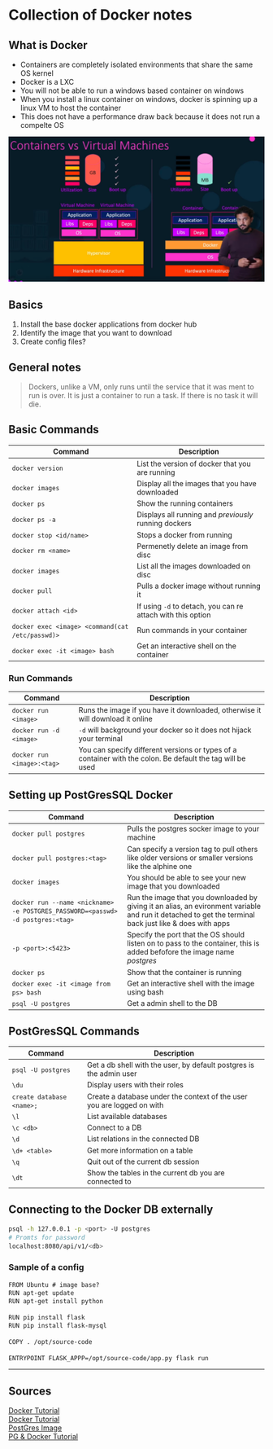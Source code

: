 # Collection of Docker notes

## What is Docker
- Containers are completely isolated environments that share the same OS kernel
- Docker is a LXC
- You will not be able to run a windows based container on windows
- When you install a linux container on windows, docker is spinning up a linux VM to host the container 
- This does not have a performance draw back because it does not run a compelte OS

![Container vs VM](../images/container_vs_vm.png)

## Basics

1. Install the base docker applications from docker hub
2. Identify the image that you want to download
3. Create config files?

## General notes

> Dockers, unlike a VM, only runs until the service that it was ment to run is over. It is just a container to run a task. If there is no task it will die.

## Basic Commands

| Command | Description |
| ------- | -------- |
| `docker version` | List the version of docker that you are running |
| `docker images` | Display all the images that you have downloaded |
| `docker ps` | Show the running containers |
| `docker ps -a` | Displays all running and *previously* running dockers
| `docker stop <id/name>` | Stops a docker from running |
| `docker rm <name>` | Permenetly delete an image from disc |
| `docker images` | List all the images downloaded on disc |
| `docker pull` | Pulls a docker image without running it |
| `docker attach <id>` | If using `-d` to detach, you can re attach with this option |
| `docker exec <image> <command(cat /etc/passwd)>` | Run commands in your container |
| `docker exec -it <image> bash` | Get an interactive shell on the container |

### Run Commands
| Command | Description |
| ------- | -------- |
| `docker run <image>` | Runs the image if you have it downloaded, otherwise it will download it online |
| `docker run -d <image>` | `-d` will background your docker so it does not hijack your terminal |
| `docker run <image>:<tag>` | You can specify different versions or types of a container with the colon. Be default the <latest> tag will be used |


## Setting up PostGresSQL Docker

| Command | Description |
| ------- | -------- |
| `docker pull postgres` | Pulls the postgres socker image to your machine |
| `docker pull postgres:<tag>` | Can specify a version tag to pull others like older versions or smaller versions like the alphine one |
| `docker images` | You should be able to see your new image that you downloaded |
| `docker run --name <nickname> -e POSTGRES_PASSWORD=<passwd> -d postgres:<tag>` | Run the image that you downloaded by giving it an alias, an evironment variable and run it detached to get the terminal back just like & does with apps |
| `-p <port>:<5423>` | Specify the port that the OS should listen on to pass to the container, this is added befofore the image name *postgres* |
| `docker ps` | Show that the container is running |
| `docker exec -it <image from ps> bash` | Get an interactive shell with the image using bash |
| `psql -U postgres` | Get a admin shell to the DB |

## PostGresSQL Commands

| Command | Description |
| ------- | -------- |
| `psql -U postgres` | Get a db shell with the user, by default postgres is the admin user |
| `\du` | Display users with their roles |
| `create database <name>;` | Create a database under the context of the user you are logged on with |
| `\l` | List available databases |
| `\c <db>` | Connect to a DB |
| `\d` | List relations in the connected DB |
| `\d+ <table>` | Get more information on a table |
| `\q` | Quit out of the current db session |
| `\dt` | Show the tables in the current db you are connected to |


## Connecting to the Docker DB externally

```bash
psql -h 127.0.0.1 -p <port> -U postgres
# Promts for password
localhost:8080/api/v1/<db>
```

### Sample of a config

```
FROM Ubuntu # image base?
RUN apt-get update 
RUN apt-get install python

RUN pip install flask
RUN pip install flask-mysql

COPY . /opt/source-code

ENTRYPOINT FLASK_APPP=/opt/source-code/app.py flask run
```
---

## Sources
[Docker Tutorial](https://www.youtube.com/watch?v=fqMOX6JJhGo&t=2711s)  
[Docker Tutorial](https://www.youtube.com/watch?v=fqMOX6JJhGo&t=1203s)  
[PostGres Image](https://hub.docker.com/_/postgres)  
[PG & Docker Tutorial](https://www.youtube.com/watch?v=aHbE3pTyG-Q)
